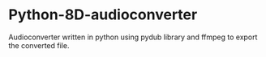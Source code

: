 # Python-8D-audioconverter
Audioconverter written in python using pydub library and ffmpeg to export the converted file.
